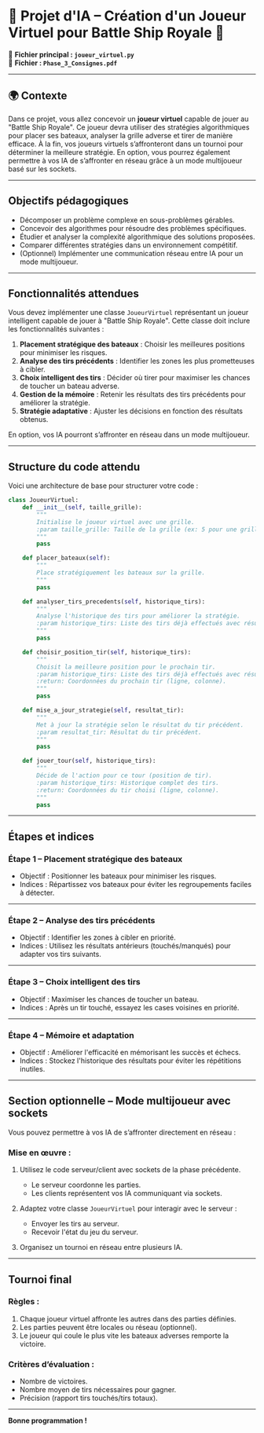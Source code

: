 # 🤖 **Projet d'IA – Création d'un Joueur Virtuel pour Battle Ship Royale** 🧠

📁 **Fichier principal : `joueur_virtuel.py`**  
📄 **Fichier : `Phase_3_Consignes.pdf`**

---

## 🌍 **Contexte**

Dans ce projet, vous allez concevoir un **joueur virtuel** capable de jouer au "Battle Ship Royale". Ce joueur devra utiliser des stratégies algorithmiques pour placer ses bateaux, analyser la grille adverse et tirer de manière efficace. À la fin, vos joueurs virtuels s’affronteront dans un tournoi pour déterminer la meilleure stratégie. En option, vous pourrez également permettre à vos IA de s’affronter en réseau grâce à un mode multijoueur basé sur les sockets.

---

## **Objectifs pédagogiques**

- Décomposer un problème complexe en sous-problèmes gérables.
- Concevoir des algorithmes pour résoudre des problèmes spécifiques.
- Étudier et analyser la complexité algorithmique des solutions proposées.
- Comparer différentes stratégies dans un environnement compétitif.
- (Optionnel) Implémenter une communication réseau entre IA pour un mode multijoueur.

---

## **Fonctionnalités attendues**

Vous devez implémenter une classe `JoueurVirtuel` représentant un joueur intelligent capable de jouer à "Battle Ship Royale". Cette classe doit inclure les fonctionnalités suivantes :

1. **Placement stratégique des bateaux** : Choisir les meilleures positions pour minimiser les risques.
2. **Analyse des tirs précédents** : Identifier les zones les plus prometteuses à cibler.
3. **Choix intelligent des tirs** : Décider où tirer pour maximiser les chances de toucher un bateau adverse.
4. **Gestion de la mémoire** : Retenir les résultats des tirs précédents pour améliorer la stratégie.
5. **Stratégie adaptative** : Ajuster les décisions en fonction des résultats obtenus.

En option, vos IA pourront s’affronter en réseau dans un mode multijoueur.

---

## **Structure du code attendu**

Voici une architecture de base pour structurer votre code :

```python
class JoueurVirtuel:
    def __init__(self, taille_grille):
        """
        Initialise le joueur virtuel avec une grille.
        :param taille_grille: Taille de la grille (ex: 5 pour une grille 5x5).
        """
        pass

    def placer_bateaux(self):
        """
        Place stratégiquement les bateaux sur la grille.
        """
        pass

    def analyser_tirs_precedents(self, historique_tirs):
        """
        Analyse l'historique des tirs pour améliorer la stratégie.
        :param historique_tirs: Liste des tirs déjà effectués avec résultats.
        """
        pass

    def choisir_position_tir(self, historique_tirs):
        """
        Choisit la meilleure position pour le prochain tir.
        :param historique_tirs: Liste des tirs déjà effectués avec résultats.
        :return: Coordonnées du prochain tir (ligne, colonne).
        """
        pass

    def mise_a_jour_strategie(self, resultat_tir):
        """
        Met à jour la stratégie selon le résultat du tir précédent.
        :param resultat_tir: Résultat du tir précédent.
        """
        pass

    def jouer_tour(self, historique_tirs):
        """
        Décide de l'action pour ce tour (position de tir).
        :param historique_tirs: Historique complet des tirs.
        :return: Coordonnées du tir choisi (ligne, colonne).
        """
        pass
```

---

## **Étapes et indices**

### **Étape 1 – Placement stratégique des bateaux**

- Objectif : Positionner les bateaux pour minimiser les risques.
- Indices : Répartissez vos bateaux pour éviter les regroupements faciles à détecter.

---

### **Étape 2 – Analyse des tirs précédents**

- Objectif : Identifier les zones à cibler en priorité.
- Indices : Utilisez les résultats antérieurs (touchés/manqués) pour adapter vos tirs suivants.

---

### **Étape 3 – Choix intelligent des tirs**

- Objectif : Maximiser les chances de toucher un bateau.
- Indices : Après un tir touché, essayez les cases voisines en priorité.

---

### **Étape 4 – Mémoire et adaptation**

- Objectif : Améliorer l'efficacité en mémorisant les succès et échecs.
- Indices : Stockez l'historique des résultats pour éviter les répétitions inutiles.

---

## **Section optionnelle – Mode multijoueur avec sockets**

Vous pouvez permettre à vos IA de s’affronter directement en réseau :

### Mise en œuvre :

1. Utilisez le code serveur/client avec sockets de la phase précédente.
   - Le serveur coordonne les parties.
   - Les clients représentent vos IA communiquant via sockets.

2. Adaptez votre classe `JoueurVirtuel` pour interagir avec le serveur :
   - Envoyer les tirs au serveur.
   - Recevoir l'état du jeu du serveur.

3. Organisez un tournoi en réseau entre plusieurs IA.

---

## **Tournoi final**

### Règles :

1. Chaque joueur virtuel affronte les autres dans des parties définies.
2. Les parties peuvent être locales ou réseau (optionnel).
3. Le joueur qui coule le plus vite les bateaux adverses remporte la victoire.

### Critères d’évaluation :

- Nombre de victoires.
- Nombre moyen de tirs nécessaires pour gagner.
- Précision (rapport tirs touchés/tirs totaux).

---

**Bonne programmation !**